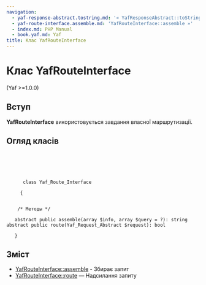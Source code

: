 ```yaml
---
navigation:
  - yaf-response-abstract.tostring.md: '« YafResponseAbstract::toString'
  - yaf-route-interface.assemble.md: 'YafRouteInterface::assemble »'
  - index.md: PHP Manual
  - book.yaf.md: Yaf
title: Клас YafRouteInterface
---
```

# Клас YafRouteInterface

(Yaf >=1.0.0)

## Вступ

**YafRouteInterface** використовується завдання власної маршрутизації.

## Огляд класів

```classsynopsis


    
    
     
      class Yaf_Route_Interface
     
     {
    

    /* Методы */
    
   abstract public assemble(array $info, array $query = ?): string
abstract public route(Yaf_Request_Abstract $request): bool

   }
```

## Зміст

-   [YafRouteInterface::assemble](yaf-route-interface.assemble.md) - Збирає запит
-   [YafRouteInterface::route](yaf-route-interface.route.md) — Надсилання запиту
